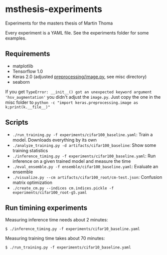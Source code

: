 # msthesis-experiments
Experiments for the masters thesis of Martin Thoma

Every experiment is a YAML file. See the experiments folder for some examples.


## Requirements

* matplotlib
* Tensorflow 1.0
* Keras 2.0 (adjusted [preprocessing/image.py](https://github.com/fchollet/keras/pull/6003), see misc directory)
* seaborn

If you get `TypeError: __init__() got an unexpected keyword argument
'hsv_augmentation'` you didn't adjust the `image.py`. Just copy the one in
the misc folder to `python -c "import keras.preprocessing.image as k;print(k.__file__)"`


## Scripts

* `./run_training.py -f experiments/cifar100_baseline.yaml`: Train a model. Downloads everything by its own
* `./analyze_training.py -d artifacts/cifar100_baseline`: Show some training statistics
* `./inference_timing.py -f experiments/cifar100_baseline.yaml`: Run inference on a given trained model and measure the time
* `./eval_ensemble.py -f ensemble/cifar100_baseline.yaml`: Evaluate an ensemble
* `./visualize.py --cm artifacts/cifar100_root/cm-test.json`: Confusion matrix optimization
* `./create_cm.py --indices cm.indices.pickle -f experiments/cifar100_root-g5.yaml`

## Run timining experiments

Measuring inference time needs about 2 minutes:

```
$ ./inference_timing.py -f experiments/cifar10_baseline.yaml
```

Measuring training time takes about 70 minutes:

```
$ ./run_training.py -f experiments/cifar10_baseline.yaml
```